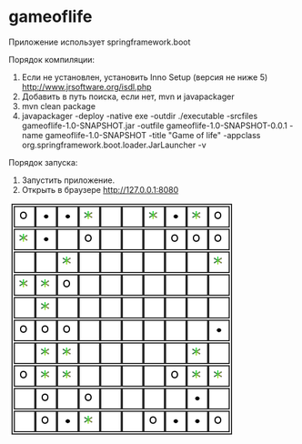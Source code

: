 # gameoflife
Приложение использует springframework.boot

Порядок компиляции:

1. Если не установлен, установить Inno Setup (версия не ниже 5) http://www.jrsoftware.org/isdl.php 
2. Добавить в путь поиска, если нет, mvn и javapackager
2. mvn clean package
3. javapackager -deploy -native exe -outdir ./executable -srcfiles gameoflife-1.0-SNAPSHOT.jar -outfile gameoflife-1.0-SNAPSHOT-0.0.1 -name gameoflife-1.0-SNAPSHOT -title "Game of life" -appclass org.springframework.boot.loader.JarLauncher -v

Порядок запуска:
1. Запустить приложение.
2. Открыть в браузере http://127.0.0.1:8080

![example](example.png)

